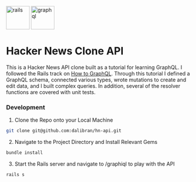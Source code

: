 <img src="https://thinkster.io/assets/homepage/rails-9b13de39de9d2eed10a2418734ee1e584cdc9634c04206af1c2bfcc8b0d0e3d5.png" alt="rails" width="64px" height="64px">
<img src="http://graphql.org/img/logo.svg" alt="graphql" width="64px" height="64px">

<h1> Hacker News Clone API</h1>

This is a Hacker News API clone built as a tutorial for learning GraphQL. I followed the Rails track on [How to GraphQL](https://www.howtographql.com). Through this tutorial I defined a GraphQL schema, connected various types, wrote mutations to create and edit data, and I built complex queries. In addition, several of the resolver functions are covered with unit tests.

<h3>Development</h3>

1. Clone the Repo onto your Local Machine

```zsh
git clone git@github.com:dalibran/hn-api.git
```

2. Navigate to the Project Directory and Install Relevant Gems

```zsh
bundle install
```

3. Start the Rails server and navigate to /graphiql to play with the API

```zsh
rails s
```
